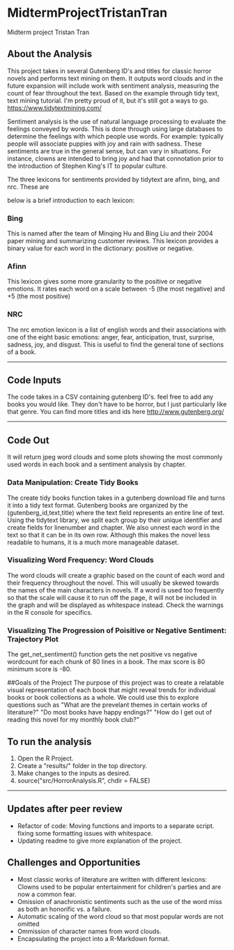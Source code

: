 # MidtermProjectTristanTran
Midterm project Tristan Tran

## About the Analysis
This project takes in several Gutenberg ID's and titles for classic horror novels and performs text mining on them. It outputs word clouds and in the future expansion will include work with sentiment analysis, measuring the count of fear throughout the text. Based on the example through tidy text, text mining tutorial. I'm pretty proud of it, but it's still got a ways to go.
https://www.tidytextmining.com/

Sentiment analysis is the use of natural language processing to evaluate the feelings conveyed by words. This is done through using large databases to determine the feelings with which people use words.
For example: typically people will associate puppies with joy and rain with sadness. These sentiments are true in the general sense, but can vary in situations. For instance, clowns are intended to bring joy and had that connotation prior to the introduction of Stephen King's IT to popular culture.

The three lexicons for sentiments provided by tidytext are afinn, bing, and nrc. These are

below is a brief introduction to each lexicon:

### Bing

This is named after the team of Minqing Hu and Bing Liu and their 2004 paper mining and summarizing customer reviews. This lexicon provides a binary value for each word in the dictionary: positive or negative.

### Afinn

This lexicon gives some more granularity to the positive or negative emotions. It rates each word on a scale between -5 (the most negative) and +5 (the most positive)


### NRC
The nrc emotion lexicon is a list of english words and their associations with one of the eight basic emotions: anger, fear, anticipation, trust, surprise, sadness, joy, and disgust. This is useful to find the general tone of sections of a book.

---
## Code Inputs
The code takes in a CSV containing gutenberg ID's. feel free to add any books you would like. They don't have to be horror, but I just particularly like that genre. You can find more titles and ids here
http://www.gutenberg.org/

---
## Code Out
It will return jpeg word clouds and some plots showing the most commonly used words in each book and a sentiment analysis by chapter.

### Data Manipulation: Create Tidy Books
The create tidy books function takes in a gutenberg download file and turns it into a tidy text format. Gutenberg books are organized by the (gutenberg_id,text,title) where the text field represents an entire line of text.
Using the tidytext library, we split each group by their unique identifier and create fields for linenumber and chapter. We also unnest each word in the text so that it can be in its own row. Although this makes the novel less readable to humans, it is a much more manageable dataset.

### Visualizing Word Frequency: Word Clouds
The word clouds will create a graphic based on the count of each word and their frequency throughout the novel. This will usually be skewed towards the names of the main characters in novels. If a word is used too frequently so that the scale will cause it to run off the page, it will not be included in the graph and will be displayed as whitespace instead. Check the warnings in the R console for specifics.


### Visualizing The Progression of Poisitive or Negative Sentiment: Trajectory Plot
The get_net_sentiment() function gets the net positive vs negative wordcount for each chunk of 80 lines in a book. The max score is 80 minimum score is -80.

##Goals of the Project
The purpose of this project was to create a relatable visual representation of each book that might reveal trends for individual books or book collections as a whole. We could use this to explore questions such as "What are the prevelant themes in certain works of literature?" "Do most books have happy endings?" "How do I get out of reading this novel for my monthly book club?"

## To run the analysis
1. Open the R Project.
2. Create a "results/" folder in the top directory.
3. Make changes to the inputs as desired.
4. source("src/HorrorAnalysis.R", chdir = FALSE)
---
## Updates after peer review
- Refactor of code: Moving functions and imports to a separate script. fixing some formatting issues with whitespace.
- Updating readme to give more explanation of the project.


## Challenges and Opportunities
- Most classic works of literature are written with different lexicons: Clowns used to be popular entertainment for children's parties and are now a common fear. 
- Omission of anachronistic sentiments such as the use of the word miss as both an honorific vs. a failure.
- Automatic scaling of the word cloud so that most popular words are not omitted
- Ommission of character names from word clouds.
- Encapsulating the project into a R-Markdown format.